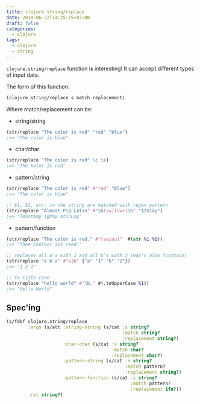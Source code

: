 ```yaml
---
title: clojure.string/replace
date: 2018-06-22T14:25:15+07:00
draft: false
categories:
  - clojure
tags:
  - clojure
  - string
---
```


`clojure.string/replace` function is interesting! It can accept different types of input data.

The form of this function:
```clj
(clojure.string/replace s match replacement)
```

Where match/replacement can be:

+ string/string
```clj
(str/replace "The color is red" "red" "blue")
;=> "The color is blue"
```

+ char/char
```clj
(str/replace "The color is red" \c \k)
;=> "The kolor is red"
```

+ pattern/string
```clj
(str/replace "The color is red" #"red" "blue")
;=> "The color is blue"

;; $1, $2, etc. in the string are matched with regex pattern
(str/replace "Almost Pig Latin" #"\b(\w)(\w+)\b" "$2$1ay")
;=> "lmostAay igPay atinLay"
```

+ pattern/function
```clj
(str/replace "The color is red." #"[aeiou]"  #(str %1 %1))
;=> "Thee cooloor iis reed."

;; replaces all a's with 1 and all b's with 2 (map's also function)
(str/replace "a b a" #"a|b" {"a" "1" "b" "2"})
;=> "1 2 1"

;; to title case
(str/replace "hello world" #"\b." #(.toUpperCase %1))
;=> "Hello World"
```

## Spec'ing
```clj
(s/fdef clojure.string/replace
        :args (s/alt :string-string (s/cat :s string?
                                           :match string?
                                           :replacement string?)
                     :char-char (s/cat :s string?
                                       :match char?
                                       :replacement char?)
                     :pattern-string (s/cat :s string?
                                            :match pattern?
                                            :replacement string?)
                     :pattern-function (s/cat :s string?
                                              :match pattern?
                                              :replacement ifn?))
        :ret string?)
```
